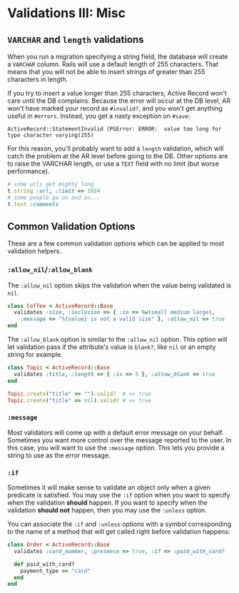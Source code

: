 # Validations III: Misc

## `VARCHAR` and `length` validations

When you run a migration specifying a string field, the database will
create a `VARCHAR` column. Rails will use a default length of 255
characters. That means that you will not be able to insert strings of
greater than 255 characters in length.

If you try to insert a value longer than 255 characters, Active Record
won't care until the DB complains. Because the error will occur at the
DB level, AR won't have marked your record as `#invalid?`, and you
won't get anything useful in `#errors`. Instead, you get a nasty
exception on `#save`:

```
ActiveRecord::StatementInvalid (PGError: ERROR:  value too long for type character varying(255)
```

For this reason, you'll probably want to add a `length` validation,
which will catch the problem at the AR level before going to the
DB. Other options are to raise the VARCHAR length, or use a `TEXT`
field with no limit (but worse performance).

```ruby
# some urls get mighty long
t.string :url, :limit => 1024
# some people go on and on...
t.text :comments
```

## Common Validation Options

These are a few common validation options which can be applied to most
validation helpers.

### `:allow_nil`/`:allow_blank`

The `:allow_nil` option skips the validation when the value being
validated is `nil`.

```ruby
class Coffee < ActiveRecord::Base
  validates :size, :inclusion => { :in => %w(small medium large),
    :message => "%{value} is not a valid size" }, :allow_nil => true
end
```

The `:allow_blank` option is similar to the `:allow_nil` option. This
option will let validation pass if the attribute's value is `blank?`,
like `nil` or an empty string for example.

```ruby
class Topic < ActiveRecord::Base
  validates :title, :length => { :is => 5 }, :allow_blank => true
end

Topic.create("title" => "").valid?  # => true
Topic.create("title" => nil).valid? # => true
```

### `:message`

Most validators will come up with a default error message on your
behalf. Sometimes you want more control over the message reported to
the user. In this case, you will want to use the `:message`
option. This lets you provide a string to use as the error message.

### `:if`

Sometimes it will make sense to validate an object only when a given
predicate is satisfied. You may use the `:if` option when you want to
specify when the validation **should** happen. If you want to specify
when the validation **should not** happen, then you may use the
`:unless` option.

You can associate the `:if` and `:unless` options with a symbol
corresponding to the name of a method that will get called right
before validation happens:

```ruby
class Order < ActiveRecord::Base
  validates :card_number, :presence => true, :if => :paid_with_card?

  def paid_with_card?
    payment_type == "card"
  end
end
```
